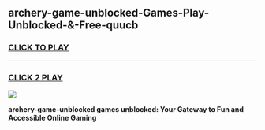 
## archery-game-unblocked-Games-Play-Unblocked-&-Free-quucb
<h3>
<a href="https://premium76.site?title=archery-game-unblocked&ref=24A">CLICK TO PLAY</a></h3>
<hr>

<h3>
<a href="https://premium76.site?title=archery-game-unblocked&ref=24A">CLICK 2 PLAY</a>
  
</h3>

<a href="https://premium76.site?title=archery-game-unblocked&ref=24A"><img src="https://clearcache.store/games.png"></a>


**archery-game-unblocked games unblocked: Your Gateway to Fun and Accessible Online Gaming**
